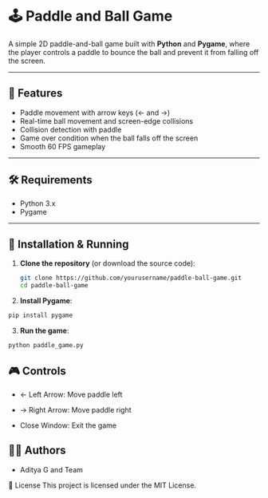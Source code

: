 # 🕹️ Paddle and Ball Game

A simple 2D paddle-and-ball game built with **Python** and **Pygame**, where the player controls a paddle to bounce the ball and prevent it from falling off the screen.

---

## 🚀 Features

- Paddle movement with arrow keys (← and →)
- Real-time ball movement and screen-edge collisions
- Collision detection with paddle
- Game over condition when the ball falls off the screen
- Smooth 60 FPS gameplay

---


## 🛠️ Requirements

- Python 3.x
- Pygame

---

## 🔧 Installation & Running

1. **Clone the repository** (or download the source code):

   ```bash
   git clone https://github.com/yourusername/paddle-ball-game.git
   cd paddle-ball-game
   ```
2. **Install Pygame**:
```bash
pip install pygame
```

3. **Run the game**:
```bash
python paddle_game.py
```

## 🎮 Controls
- ← Left Arrow: Move paddle left

- → Right Arrow: Move paddle right

- Close Window: Exit the game

## 🧑‍💻 Authors
- Aditya G and Team

📄 License
This project is licensed under the MIT License.
